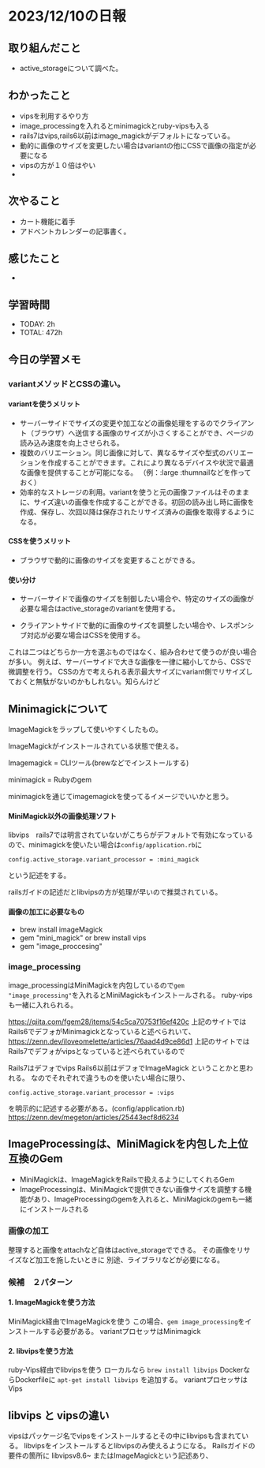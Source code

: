 # 2023/12/10の日報


## 取り組んだこと
- active_storageについて調べた。

## わかったこと
- vipsを利用するやり方
- image_processingを入れるとminimagickとruby-vipsも入る
- rails7はvips,rails6以前はimage_magickがデフォルトになっている。
- 動的に画像のサイズを変更したい場合はvariantの他にCSSで画像の指定が必要になる
- vipsの方が１０倍はやい
- 

## 次やること
- カート機能に着手
- アドベントカレンダーの記事書く。

 
## 感じたこと
- 

## 学習時間
- TODAY: 2h
- TOTAL: 472h




## 今日の学習メモ

### variantメソッドとCSSの違い。

#### variantを使うメリット
- サーバーサイドでサイズの変更や加工などの画像処理をするのでクライアント（ブラウザ）へ送信する画像のサイズが小さくすることができ、ページの読み込み速度を向上させられる。
- 複数のバリエーション。同じ画像に対して、異なるサイズや型式のバリエーションを作成することができます。これにより異なるデバイスや状況で最適な画像を提供することが可能になる。
（例：:large :thumnailなどを作っておく）
- 効率的なストレージの利用。variantを使うと元の画像ファイルはそのままに、サイズ違いの画像を作成することができる。初回の読み出し時に画像を作成、保存し、次回以降は保存されたリサイズ済みの画像を取得するようになる。

#### CSSを使うメリット
- ブラウザで動的に画像のサイズを変更することができる。

#### 使い分け

- サーバーサイドで画像のサイズを制御したい場合や、特定のサイズの画像が必要な場合はactive_storageのvariantを使用する。

- クライアントサイドで動的に画像のサイズを調整したい場合や、レスポンシブ対応が必要な場合はCSSを使用する。

これは二つはどちらか一方を選ぶものではなく、組み合わせて使うのが良い場合が多い。
例えば、サーバーサイドで大きな画像を一律に縮小してから、CSSで微調整を行う。
CSSの方で考えられる表示最大サイズにvariant側でリサイズしておくと無駄がないのかもしれない。知らんけど

## Minimagickについて

ImageMagickをラップして使いやすくしたもの。

ImageMagickがインストールされている状態で使える。


Imagemagick = CLIツール(brewなどでインストールする)

minimagick = Rubyのgem

minimagickを通じてimagemagickを使ってるイメージでいいかと思う。

#### MiniMagick以外の画像処理ソフト
libvips　rails7では明言されていないがこちらがデフォルトで有効になっているので、minimagickを使いたい場合は``config/application.rb``に
```
config.active_storage.variant_processor = :mini_magick
```
という記述をする。

railsガイドの記述だとlibvipsの方が処理が早いので推奨されている。

#### 画像の加工に必要なもの

- brew install imageMagick
- gem "mini_magick" or brew install vips
- gem "image_proccesing"

### image_processing
image_processingはMiniMagickを内包しているので``gem "image_processing"``を入れるとMiniMagickもインストールされる。
ruby-vipsも一緒に入れられる。

https://qiita.com/fgem28/items/54c5ca70753f16ef420c
上記のサイトではRails6でデフォがMinimagickとなっていると述べられいて、
https://zenn.dev/iloveomelette/articles/76aad4d9ce86d1
上記のサイトではRails7でデフォがvipsとなっていると述べられているので

Rails7はデフォでvips
Rails6以前はデフォでImageMagick
ということかと思われる。
なのでそれぞれで違うものを使いたい場合に限り、
```
config.active_storage.variant_processor = :vips
```
を明示的に記述する必要がある。(config/application.rb)
https://zenn.dev/megeton/articles/25443ecf8d6234

## ImageProcessingは、MiniMagickを内包した上位互換のGem

- MiniMagickは、ImageMagickをRailsで扱えるようにしてくれるGem
- ImageProcessingは、MiniMagickで提供できない画像サイズを調整する機能があり、ImageProcessingのgemを入れると、MiniMagickのgemも一緒にインストールされる

### 画像の加工

整理すると画像をattachなど自体はactive_storageでできる。
その画像をリサイズなど加工を施したいときに
別途、ライブラリなどが必要になる。
### 候補　２パターン
#### 1. ImageMagickを使う方法
MiniMagick経由でImageMagickを使う
この場合、``gem image_processing``をインストールする必要がある。
variantプロセッサはMinimagick
#### 2. libvipsを使う方法
ruby-Vips経由でlibvipsを使う
 ローカルなら
 ``brew install libvips``
 DockerならDockerfileに
 ``apt-get install libvips``
を追加する。
variantプロセッサはVips

## libvips と vipsの違い
vipsはパッケージ名でvipsをインストールするとその中にlibvipsも含まれている。
libvipsをインストールするとlibvipsのみ使えるようになる。
Railsガイドの要件の箇所に
libvipsv8.6~ またはImageMagickという記述あり、

